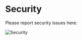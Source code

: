 # Security
Please report security issues here:

![Security](https://user-images.githubusercontent.com/98384947/235428615-811f9898-6d71-4c7b-88a7-c66ae068f6d9.png)
